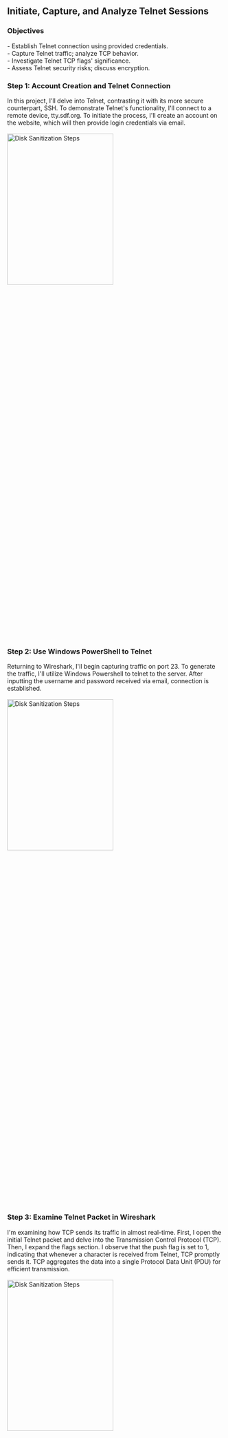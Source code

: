 <h2>Initiate, Capture, and Analyze Telnet Sessions</h2>

<h3>Objectives</h3>
- Establish Telnet connection using provided credentials.
<br />
- Capture Telnet traffic; analyze TCP behavior.
<br />
- Investigate Telnet TCP flags' significance.
<br />
- Assess Telnet security risks; discuss encryption.

<h3>Step 1: Account Creation and Telnet Connection</h3>
In this project, I'll delve into Telnet, contrasting it with its more secure counterpart, SSH. To demonstrate Telnet's functionality, I'll connect to a remote device, tty.sdf.org. To initiate the process, I'll create an account on the website, which will then provide login credentials via email.
<br />
<br />
<img src="https://github.com/Yagoobz/InitiateCaptureAnalyzeTelnetSessions/assets/145611184/fbbada74-43ca-48bb-83cf-1472e0f9687d" height="30%" width="70%" alt="Disk Sanitization Steps"/>

<h3>Step 2: Use Windows PowerShell to Telnet</h3>
Returning to Wireshark, I'll begin capturing traffic on port 23. To generate the traffic, I'll utilize Windows Powershell to telnet to the server. After inputting the username and password received via email, connection is established.
<br />
<br />
<img src="https://github.com/Yagoobz/InitiateCaptureAnalyzeTelnetSessions/assets/145611184/62917b81-8eca-4b0f-b63c-a106de3cb4d7" height="30%" width="70%" alt="Disk Sanitization Steps"/>

<h3>Step 3: Examine Telnet Packet in Wireshark</h3>
I'm examining how TCP sends its traffic in almost real-time. First, I open the initial Telnet packet and delve into the Transmission Control Protocol (TCP). Then, I expand the flags section. I observe that the push flag is set to 1, indicating that whenever a character is received from Telnet, TCP promptly sends it. TCP aggregates the data into a single Protocol Data Unit (PDU) for efficient transmission.
<br />
<br />
<img src="https://github.com/Yagoobz/InitiateCaptureAnalyzeTelnetSessions/assets/145611184/bcbd6a3e-5bea-4f93-840c-24f7dd920e00" height="30%" width="70%" alt="Disk Sanitization Steps"/>

<h3>Step 4: Follow TCP Stream for Telnet</h3>
For further analysis, I right-click on the initial Telnet packet and select "follow TCP Stream." This action reveals the entire Telnet session, indicating that the communication is not encrypted and therefore lacks security measures. Using Telnet for communication with remote devices is insecure and not recommended.
<br />
<br />
<img src="https://github.com/Yagoobz/InitiateCaptureAnalyzeTelnetSessions/assets/145611184/e34aa4e5-d3b5-42ef-bfa5-d70b235a9be3" height="30%" width="70%" alt="Disk Sanitization Steps"/>
